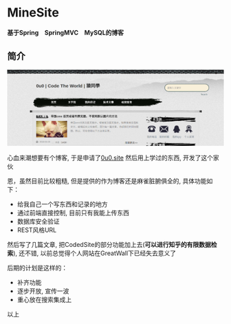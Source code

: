 # MineSite

**基于Spring　SpringMVC　MySQL的博客**

## 简介

![avatar](/data/index.bmp)

心血来潮想要有个博客, 于是申请了[0u0.site](http://www.0u0.site) 然后用上学过的东西, 开发了这个家伙

恩，虽然目前比较粗糙, 但是提供的作为博客还是麻雀脏腑俱全的, 具体功能如下：

- 给我自己一个写东西和记录的地方
- 通过前端直接控制, 目前只有我能上传东西
- 数据库安全验证
- REST风格URL

然后写了几篇文章, 把CodedSite的部分功能加上去(**可以进行知乎的有限数据检索**), 还不错, 以前总觉得个人网站在GreatWall下已经失去意义了

后期的计划是这样的：

- 补齐功能
- 逐步开放, 宣传一波
- 重心放在搜索集成上

以上
